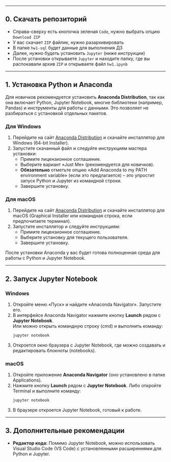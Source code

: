 
---

## 0. Скачать репозиторий

* Справа-сверху есть кнопочка зеленая `Code`, нужно выбрать опцию `Download ZIP`
* У вас скачает `ZIP` файлик, нужно разархивировать
* В папке `hw1-sql` будет данные для выполнения ДЗ
* Далее, нужно будеть установить `Jupyter` (ниже инструкции)
* После установки открываете `Jupyter` и находите папку, где вы распокавали архив `ZIP` и открываете файл `hw1.ipynb` 

---

## 1. Установка Python и Anaconda

Для новичков рекомендуется установить **Anaconda Distribution**, так как она включает Python, Jupyter Notebook, многие библиотеки (например, Pandas) и инструменты для работы с данными. Это позволяет не разбираться с установкой отдельных пакетов.

### Для Windows

1. Перейдите на сайт [Anaconda Distribution](https://www.anaconda.com/products/distribution) и скачайте инсталлятор для Windows (64-bit Installer).
2. Запустите скачанный файл и следуйте инструкциям мастера установки:
   - Примите лицензионное соглашение.
   - Выберите вариант «Just Me» (рекомендуется для новичков).
   - **Обязательно** отметьте опцию «Add Anaconda to my PATH environment variable» (если это предлагается) – это упростит запуск Python и Jupyter из командной строки.
   - Завершите установку.

### Для macOS

1. Перейдите на сайт [Anaconda Distribution](https://www.anaconda.com/products/distribution) и скачайте инсталлятор для macOS (Graphical Installer или командная строка, если предпочитаете терминал).
2. Запустите инсталлятор и следуйте инструкциям:
   - Примите лицензионное соглашение.
   - Выберите установку для текущего пользователя.
   - Завершите установку.

После установки Anaconda у вас будет готова полноценная среда для работы с Python и Jupyter Notebook.

---

## 2. Запуск Jupyter Notebook

### Windows

1. Откройте меню «Пуск» и найдите «Anaconda Navigator». Запустите его.
2. В интерфейсе Anaconda Navigator нажмите кнопку **Launch** рядом с **Jupyter Notebook**.  
   Или можно открыть командную строку (cmd) и выполнить команду:
   ```bash
   jupyter notebook
   ```
3. Откроется окно браузера с Jupyter Notebook, где можно создавать и редактировать блокноты (notebooks).

### macOS

1. Откройте приложение **Anaconda Navigator** (оно установлено в папке Applications).
2. Нажмите кнопку **Launch** рядом с **Jupyter Notebook**.
   Либо откройте Terminal и выполните команду:
   ```bash
   jupyter notebook
   ```
3. В браузере откроется Jupyter Notebook, готовый к работе.

---

## 3. Дополнительные рекомендации

- **Редактор кода:** Помимо Jupyter Notebook, можно использовать Visual Studio Code (VS Code) с установленными расширениями для Python и Jupyter.
